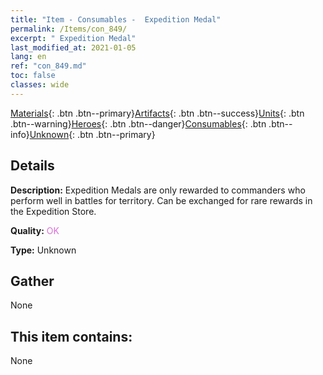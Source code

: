 ```yaml
---
title: "Item - Consumables -  Expedition Medal"
permalink: /Items/con_849/
excerpt: " Expedition Medal"
last_modified_at: 2021-01-05
lang: en
ref: "con_849.md"
toc: false
classes: wide
---
```

 [Materials](/Items/){: .btn .btn--primary}[Artifacts](/Items/Artifacts/){: .btn .btn--success}[Units](/Items/Units/){: .btn .btn--warning}[Heroes](/Items/Heroes/){: .btn .btn--danger}[Consumables](/Items/Consumables/){: .btn .btn--info}[Unknown](/Items/Unknown/){: .btn .btn--primary}

## Details
 **Description:** Expedition Medals are only rewarded to commanders who perform well in battles for territory. Can be exchanged for rare rewards in the Expedition Store.

 **Quality:** <span style="color: #DA70D6">OK</span>

 **Type:** Unknown

## Gather

  None

## This item contains:

  None

